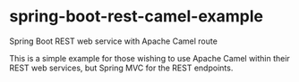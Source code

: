 # spring-boot-rest-camel-example
Spring Boot REST web service with Apache Camel route

This is a simple example for those wishing to use Apache Camel within their REST web services, but Spring MVC for the REST endpoints.
